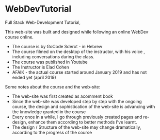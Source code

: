 # WebDevTutorial
Full Stack Web-Development Tutorial,

This web-site was built and designed while following an online WebDev course online.

* The course is by GoCode Sderot - in Hebrew
* The course filmed on the desktop of the instructor, with his voice , 
     including conversations during the class.
* The course was published in Youtube
* The Instructor is Elad Cohen
* AFAIK - the actual course started around January 2019 and has not ended yet (april 2019)

Some notes about the course and the web-site:
* The web-site was first created as acomment book
* Since the web-site was developed step by step with the ongoing course, 
     the design and sophistication of the web-site is advancing 
     with the knowledge granted in the course
* Every once in a while, I go through previously created pages and re-design, enhance them according to better methods I've learnt.
* The design / Structure of the web-site may change dramatically, according to the progress of the course
